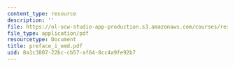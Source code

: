 ```yaml
---
content_type: resource
description: ''
file: https://ol-ocw-studio-app-production.s3.amazonaws.com/courses/res-6-003-electromechanical-dynamics-spring-2009/8a1c380722bccb57af648cc4a9fe92b7_preface_i_emd.pdf
file_type: application/pdf
resourcetype: Document
title: preface_i_emd.pdf
uid: 8a1c3807-22bc-cb57-af64-8cc4a9fe92b7
---
```

